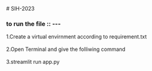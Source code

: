 #   S I H - 2 0 2 3 
 
### to run the file :: --- <br>
1.Create a virtual envirnment according to requirement.txt <br><br>
2.Open Terminal and give the folliwing command <br><br>
3.streamlit run app.py<br>
 
